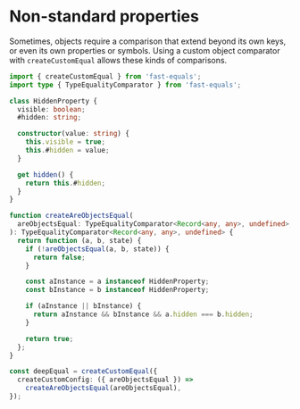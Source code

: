 # Non-standard properties

Sometimes, objects require a comparison that extend beyond its own keys, or even its own properties or symbols. Using a custom object comparator with `createCustomEqual` allows these kinds of comparisons.

```ts
import { createCustomEqual } from 'fast-equals';
import type { TypeEqualityComparator } from 'fast-equals';

class HiddenProperty {
  visible: boolean;
  #hidden: string;

  constructor(value: string) {
    this.visible = true;
    this.#hidden = value;
  }

  get hidden() {
    return this.#hidden;
  }
}

function createAreObjectsEqual(
  areObjectsEqual: TypeEqualityComparator<Record<any, any>, undefined>,
): TypeEqualityComparator<Record<any, any>, undefined> {
  return function (a, b, state) {
    if (!areObjectsEqual(a, b, state)) {
      return false;
    }

    const aInstance = a instanceof HiddenProperty;
    const bInstance = b instanceof HiddenProperty;

    if (aInstance || bInstance) {
      return aInstance && bInstance && a.hidden === b.hidden;
    }

    return true;
  };
}

const deepEqual = createCustomEqual({
  createCustomConfig: ({ areObjectsEqual }) =>
    createAreObjectsEqual(areObjectsEqual),
});
```

